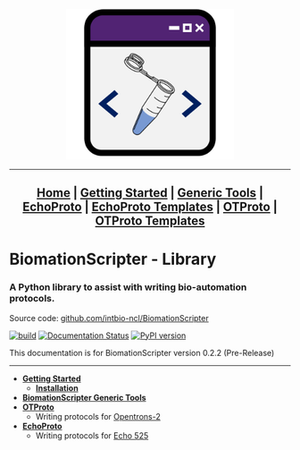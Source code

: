 <center>
<a href = "/">
<img src="wiki-images/Logo - Pic Only.png" alt = "BiomationScripter Logo" width = "300"/>
</a>



---
[Home](index.md) |
[Getting Started](Getting-Started.md) |
[Generic Tools](BiomationScripter.md) |
[EchoProto](EchoProto.md) |
[EchoProto Templates](EchoProto_Templates.md) |
[OTProto](OTProto.md) |
[OTProto Templates](OTProto_Templates.md)
---
</center>

# **BiomationScripter - Library**

### A Python library to assist with writing bio-automation protocols.

Source code: [github.com/intbio-ncl/BiomationScripter](https://github.com/intbio-ncl/BiomationScripter)

[![build](https://github.com/intbio-ncl/BiomationScripterLib/actions/workflows/pytest.yml/badge.svg)](https://github.com/intbio-ncl/BiomationScripterLib/actions/workflows/pytest.yml)  [![Documentation Status](https://readthedocs.org/projects/biomationscripterlib/badge/?version=latest)](https://readthedocs.org/projects/biomationscripterlib/) [![PyPI version](https://badge.fury.io/py/BiomationScripter.svg)](https://badge.fury.io/py/BiomationScripter)

This documentation is for BiomationScripter version 0.2.2 (Pre-Release)

---

* [**Getting Started**](Getting-Started.md)
     * [**Installation**](Getting-Started.md#installation)
* [**BiomationScripter Generic Tools**](BiomationScripter.md)
* [**OTProto**](OTProto.md)
    * Writing protocols for [Opentrons-2](https://www.opentrons.com/ot-2/)
* [**EchoProto**](EchoProto.md)
    * Writing protocols for [Echo 525](https://www.mybeckman.uk/liquid-handlers/echo-525)
